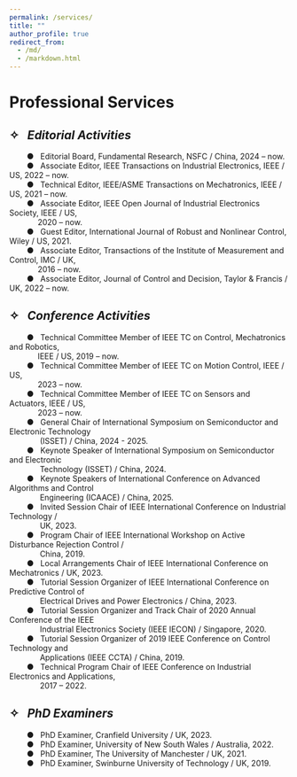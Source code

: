 ```yaml
---
permalink: /services/
title: ""
author_profile: true
redirect_from: 
  - /md/
  - /markdown.html
---
```


# Professional Services

## ✧ &nbsp;&nbsp;*Editorial Activities*


  &nbsp;&nbsp;&nbsp;&nbsp;&nbsp;&nbsp;&nbsp;&nbsp;● &nbsp;&nbsp;Editorial Board, Fundamental Research, NSFC / China, 2024 – now.<br>
  &nbsp;&nbsp;&nbsp;&nbsp;&nbsp;&nbsp;&nbsp;&nbsp;● &nbsp;&nbsp;Associate Editor, IEEE Transactions on Industrial Electronics, IEEE / US, 2022 – now.<br>
  &nbsp;&nbsp;&nbsp;&nbsp;&nbsp;&nbsp;&nbsp;&nbsp;● &nbsp;&nbsp;Technical Editor, IEEE/ASME Transactions on Mechatronics, IEEE / US, 2021 – now.<br>
  &nbsp;&nbsp;&nbsp;&nbsp;&nbsp;&nbsp;&nbsp;&nbsp;● &nbsp;&nbsp;Associate Editor, IEEE Open Journal of Industrial Electronics Society, IEEE / US,<br>
  &nbsp;&nbsp;&nbsp;&nbsp;&nbsp;&nbsp;&nbsp;&nbsp;&nbsp;&nbsp;&nbsp;&nbsp;&nbsp;2020 – now.<br>
  &nbsp;&nbsp;&nbsp;&nbsp;&nbsp;&nbsp;&nbsp;&nbsp;● &nbsp;&nbsp;Guest Editor, International Journal of Robust and Nonlinear Control, Wiley / US, 2021.<br>
  &nbsp;&nbsp;&nbsp;&nbsp;&nbsp;&nbsp;&nbsp;&nbsp;● &nbsp;&nbsp;Associate Editor, Transactions of the Institute of Measurement and Control, IMC / UK,<br>
  &nbsp;&nbsp;&nbsp;&nbsp;&nbsp;&nbsp;&nbsp;&nbsp;&nbsp;&nbsp;&nbsp;&nbsp;&nbsp;2016 – now.<br>
  &nbsp;&nbsp;&nbsp;&nbsp;&nbsp;&nbsp;&nbsp;&nbsp;● &nbsp;&nbsp;Associate Editor, Journal of Control and Decision, Taylor & Francis / UK, 2022 – now.<br>

## ✧ &nbsp;&nbsp;*Conference Activities*

  &nbsp;&nbsp;&nbsp;&nbsp;&nbsp;&nbsp;&nbsp;&nbsp;● &nbsp;&nbsp;Technical Committee Member of IEEE TC on Control, Mechatronics and Robotics, <br>
  &nbsp;&nbsp;&nbsp;&nbsp;&nbsp;&nbsp;&nbsp;&nbsp;&nbsp;&nbsp;&nbsp;&nbsp;&nbsp;IEEE / US, 2019 – now.<br>
  &nbsp;&nbsp;&nbsp;&nbsp;&nbsp;&nbsp;&nbsp;&nbsp;● &nbsp;&nbsp;Technical Committee Member of IEEE TC on Motion Control, IEEE / US,<br>
  &nbsp;&nbsp;&nbsp;&nbsp;&nbsp;&nbsp;&nbsp;&nbsp;&nbsp;&nbsp;&nbsp;&nbsp;&nbsp;2023 – now.<br>
  &nbsp;&nbsp;&nbsp;&nbsp;&nbsp;&nbsp;&nbsp;&nbsp;● &nbsp;&nbsp;Technical Committee Member of IEEE TC on Sensors and Actuators, IEEE / US,<br>
  &nbsp;&nbsp;&nbsp;&nbsp;&nbsp;&nbsp;&nbsp;&nbsp;&nbsp;&nbsp;&nbsp;&nbsp;&nbsp;2023 – now. <br>
  &nbsp;&nbsp;&nbsp;&nbsp;&nbsp;&nbsp;&nbsp;&nbsp;● &nbsp;&nbsp;General Chair of International Symposium on Semiconductor and Electronic Technology <br>
  &nbsp;&nbsp;&nbsp;&nbsp;&nbsp;&nbsp;&nbsp;&nbsp;&nbsp;&nbsp;&nbsp;&nbsp;&nbsp; (ISSET) / China, 2024 - 2025.<br>
  &nbsp;&nbsp;&nbsp;&nbsp;&nbsp;&nbsp;&nbsp;&nbsp;● &nbsp;&nbsp;Keynote Speaker of International Symposium on Semiconductor and Electronic <br> 
  &nbsp;&nbsp;&nbsp;&nbsp;&nbsp;&nbsp;&nbsp;&nbsp;&nbsp;&nbsp;&nbsp;&nbsp;&nbsp; Technology (ISSET) / China, 2024.<br>
  &nbsp;&nbsp;&nbsp;&nbsp;&nbsp;&nbsp;&nbsp;&nbsp;● &nbsp;&nbsp;Keynote Speakers of International Conference on Advanced Algorithms and Control <br> 
  &nbsp;&nbsp;&nbsp;&nbsp;&nbsp;&nbsp;&nbsp;&nbsp;&nbsp;&nbsp;&nbsp;&nbsp;&nbsp; Engineering (ICAACE) / China, 2025.<br>
  &nbsp;&nbsp;&nbsp;&nbsp;&nbsp;&nbsp;&nbsp;&nbsp;● &nbsp;&nbsp;Invited Session Chair of IEEE International Conference on Industrial Technology / <br>
  &nbsp;&nbsp;&nbsp;&nbsp;&nbsp;&nbsp;&nbsp;&nbsp;&nbsp;&nbsp;&nbsp;&nbsp;&nbsp; UK, 2023.  <br>
  &nbsp;&nbsp;&nbsp;&nbsp;&nbsp;&nbsp;&nbsp;&nbsp;● &nbsp;&nbsp;Program Chair of IEEE International Workshop on Active Disturbance Rejection Control / <br>
  &nbsp;&nbsp;&nbsp;&nbsp;&nbsp;&nbsp;&nbsp;&nbsp;&nbsp;&nbsp;&nbsp;&nbsp;&nbsp; China, 2019.  <br>
  &nbsp;&nbsp;&nbsp;&nbsp;&nbsp;&nbsp;&nbsp;&nbsp;● &nbsp;&nbsp;Local Arrangements Chair of IEEE International Conference on Mechatronics / UK, 2023. <br>
  &nbsp;&nbsp;&nbsp;&nbsp;&nbsp;&nbsp;&nbsp;&nbsp;● &nbsp;&nbsp;Tutorial Session Organizer of IEEE International Conference on Predictive Control of <br>
  &nbsp;&nbsp;&nbsp;&nbsp;&nbsp;&nbsp;&nbsp;&nbsp;&nbsp;&nbsp;&nbsp;&nbsp;&nbsp; Electrical Drives and Power Electronics / China, 2023.<br>
  &nbsp;&nbsp;&nbsp;&nbsp;&nbsp;&nbsp;&nbsp;&nbsp;● &nbsp;&nbsp;Tutorial Session Organizer and Track Chair of 2020 Annual Conference of the IEEE   
  &nbsp;&nbsp;&nbsp;&nbsp;&nbsp;&nbsp;&nbsp;&nbsp;&nbsp;&nbsp;&nbsp;&nbsp;&nbsp; Industrial Electronics Society (IEEE IECON) / Singapore, 2020.<br>
  &nbsp;&nbsp;&nbsp;&nbsp;&nbsp;&nbsp;&nbsp;&nbsp;● &nbsp;&nbsp;Tutorial Session Organizer of 2019 IEEE Conference on Control Technology and<br> 
  &nbsp;&nbsp;&nbsp;&nbsp;&nbsp;&nbsp;&nbsp;&nbsp;&nbsp;&nbsp;&nbsp;&nbsp;&nbsp; Applications (IEEE CCTA) / China, 2019.<br>
  &nbsp;&nbsp;&nbsp;&nbsp;&nbsp;&nbsp;&nbsp;&nbsp;● &nbsp;&nbsp;Technical Program Chair of IEEE Conference on Industrial Electronics and Applications,<br>
  &nbsp;&nbsp;&nbsp;&nbsp;&nbsp;&nbsp;&nbsp;&nbsp;&nbsp;&nbsp;&nbsp;&nbsp;&nbsp; 2017 – 2022.<br>

## ✧ &nbsp;&nbsp;*PhD Examiners*

  &nbsp;&nbsp;&nbsp;&nbsp;&nbsp;&nbsp;&nbsp;&nbsp;● &nbsp;&nbsp;PhD Examiner, Cranfield University / UK, 2023.<br>
  &nbsp;&nbsp;&nbsp;&nbsp;&nbsp;&nbsp;&nbsp;&nbsp;● &nbsp;&nbsp;PhD Examiner, University of New South Wales / Australia, 2022.<br>
  &nbsp;&nbsp;&nbsp;&nbsp;&nbsp;&nbsp;&nbsp;&nbsp;● &nbsp;&nbsp;PhD Examiner, The University of Manchester / UK, 2021.<br>
  &nbsp;&nbsp;&nbsp;&nbsp;&nbsp;&nbsp;&nbsp;&nbsp;● &nbsp;&nbsp;PhD Examiner, Swinburne University of Technology / UK, 2019.<br>


